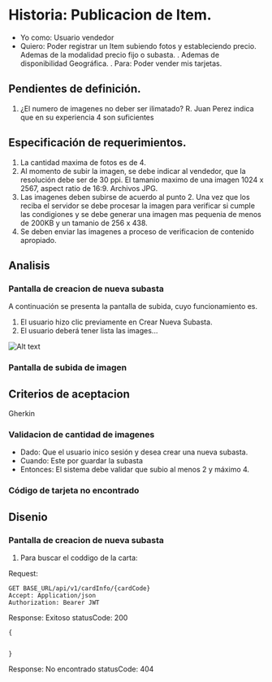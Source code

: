 # Historia: Publicacion de Item.

- Yo como: Usuario vendedor
- Quiero: Poder registrar un Item subiendo fotos y estableciendo precio. Ademas de la modalidad precio fijo o subasta. . Ademas de disponibilidad Geográfica.
. Para: Poder vender mis tarjetas.

## Pendientes de definición.

1. ¿El numero de imagenes no deber ser ilimatado?
R. Juan Perez indica que en su experiencia 4 son suficientes


## Especificación de requerimientos.

1. La cantidad maxima de fotos es de 4.
2. Al momento de subir la imagen, se debe indicar al vendedor, que la resolución debe ser de 30 ppi. El tamanio maximo de una imagen 1024 x 2567, aspect ratio de 16:9. Archivos JPG.
3. Las imagenes deben subirse de acuerdo al punto 2. Una vez que los reciba el servidor se debe procesar la imagen para verificar si cumple las condigiones y se debe generar una imagen mas pequenia de menos de 200KB y un tamanio de 256 x 438.
4. Se deben enviar las imagenes a proceso de verificacion de contenido apropiado.

## Analisis

### Pantalla de creacion de nueva subasta

A continuación se presenta la pantalla de subida, cuyo funcionamiento es.

1. El usuario hizo clic previamente en Crear Nueva Subasta.
2. El usuario deberá tener lista las images...

![Alt text](image.png)

### Pantalla de subida de imagen

## Criterios de aceptacion

Gherkin

### Validacion de cantidad de imagenes

- Dado: Que el usuario inico sesión y desea crear una nueva subasta.
- Cuando: Este por guardar la subasta
- Entonces: El sistema debe validar que subio al menos 2 y máximo 4.

### Código de tarjeta no encontrado

## Disenio

### Pantalla de creacion de nueva subasta

1. Para buscar el coddigo de la carta:

Request:
```
GET BASE_URL/api/v1/cardInfo/{cardCode}
Accept: Application/json
Authorization: Bearer JWT
```

Response: Exitoso statusCode: 200
```
{


}
```

Response: No encontrado statusCode: 404
```

```



